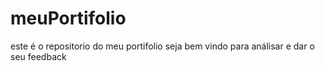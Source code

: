# meuPortifolio
este é o repositorio do meu portifolio seja bem vindo para análisar e dar o seu feedback 
